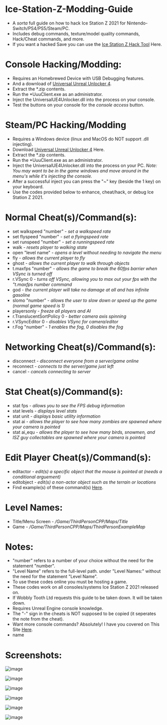 # Ice-Station-Z-Modding-Guide
- A *sorta* full guide on how to hack Ice Station Z 2021 for Nintendo-Switch/PS4/PS5/Steam/PC.
- Includes debug commands, texture/model quality commands, Hack/Cheat commands, and more.
- If you want a hacked Save you can use the [Ice Station Z Hack Tool](https://github.com/ISZ-Hacker-Group/Ice-Station-Z-Hack-Tool) Here.

# Console Hacking/Modding:
- Requires an Homebrewed Device with USB Debugging features.
- And a download of [Universal Unreal Unlocker 4](https://framedsc.com/GeneralGuides/universal_ue4_consoleunlocker.htm).
- Extract the *.zip contents.
- Run the *UuuClient.exe as an administrator.
- Inject the UniversalUE4Unlocker.dll into the process on your console.
- Test the buttons on your console for the *console access* button.

# Steam/PC Hacking/Modding
- Requires a Windows device (linux and MacOS do NOT support .dll injecting).
- Download [Universal Unreal Unlocker 4](https://framedsc.com/GeneralGuides/universal_ue4_consoleunlocker.htm) Here.
- Extract the *.zip contents.
- Run the *UuuClient.exe as an administrator.
- Inject the UniversalUE4Unlocker.dll into the process on your PC.
*Note: You may want to be in the game windows and move around in the menu's while it's injecting the console.*
- After a successful inject you can press the "~" key (beside the 1 key) on your keyboard.
- Use the codes provided below to enhance, cheat/hack, or debug Ice Station Z 2021.

# Normal Cheat(s)/Command(s):
- set walkspeed "number" - *set a walkspeed rate*
- set flyspeed "number" - *set a flyingspeed rate*
- set runspeed "number" - *set a runningspeed rate*
- walk - *resets player to walking state*
- open "level name" - *opens a level without needing to navigate the menu*
- fly - *allows the current player to fly*
- ghost - *allows the current player to walk through objects*
- t.maxfps "number" - *allows the game to break the 60fps barrier when VSync is turned off*
- r.VSync 0 - *turns off VSync, allowing you to max out your fps with the "t.maxfps number command*
- god - *the current player will take no damage at all and has infinite gasoline*
- slomo "number" - *allows the user to slow down or speed up the game (normal game speed is 1)*
- playersonly - *freeze all players and AI*
- r.TranslucentSortPolicy 0 - *better camera axis spinning*
- r.VSyncEditor 0 - *disables VSync for camera/editor*
- r.Fog "number" - *1 enables the fog, 0 disables the fog*

# Networking Cheat(s)/Command(s):
- disconnect - *disconnect everyone from a server/game online*
- reconnect - *connects to the server/game just left*
- cancel - *cancels connecting to server*

# Stat Cheat(s)/Command(s):
- stat fps - *allows you to see the FPS debug information*
- stat levels - *displays level stats*
- stat unit - *displays basic utility information*
- stat ai - *allows the player to see how many zombies are spawned where your camera is pointed*
- stat ai_equ - *allows the player to see how many birds, snowmen, and ISZ guy collectables are spawned where your camera is pointed*

# Edit Player Cheat(s)/Command(s):
- editactor - *edit(s) a specific object that the mouse is pointed at (needs a conditional arguement)*
- editobject - *edit(s) a non-actor object such as the terrain or locations*
- Find example(s) of these command(s) [Here](https://docs.unrealengine.com/udk/Three/GameplayDebugging.html#:~:text=The%20editactor%20console%20command%20makes%20the%20properties%20of,a%20name%20or%20a%20class%20as%20an%20argument.).

# Level Names:
- Title/Menu Screen - */Game/ThirdPersonCPP/Maps/Title*
- Game - */Game/ThirdPersonCPP/Maps/ThirdPersonExampleMap*

# Notes:
- "number" refers to a number of your choice without the need for the statement "number".
- "Level Name" refers to the full-level path. under "Level Names:" without the need for the statement "Level Name".
- To use these codes online you must be hosting a game.
- These codes work on all consoles/systems Ice Station Z 2021 released on.
- If Wobbly Tooth Ltd requests this guide to be taken down. It will be taken down.
- Requires Unreal Engine console knowledge.
- The "-" sign in the cheats is NOT supposed to be copied (it seperates the note from the cheat).
- Want more console commands? Absolutely! I have you covered on This Site [Here](http://kosmokleaner.de/ownsoft/UE4CVarBrowser.html).
- name

# Screenshots:

![image](https://user-images.githubusercontent.com/78656905/176266933-960127d1-5133-4a9f-82ff-2260f7d66df7.png)

![image](https://user-images.githubusercontent.com/78656905/176266989-392b3117-e26e-458e-af8b-17d3b285e999.png)

![image](https://user-images.githubusercontent.com/78656905/176267023-9069a288-9cca-4a68-ba6e-f068c6dc0fca.png)

![image](https://user-images.githubusercontent.com/78656905/176267057-5ff832cb-2ded-4007-956f-18d6263f56d2.png)

![image](https://user-images.githubusercontent.com/78656905/176267106-7ea6e13f-1eee-4743-8776-2a629160c995.png)

![image](https://user-images.githubusercontent.com/78656905/176267129-954b394c-11a6-4b7f-a844-c376106d40a4.png)
